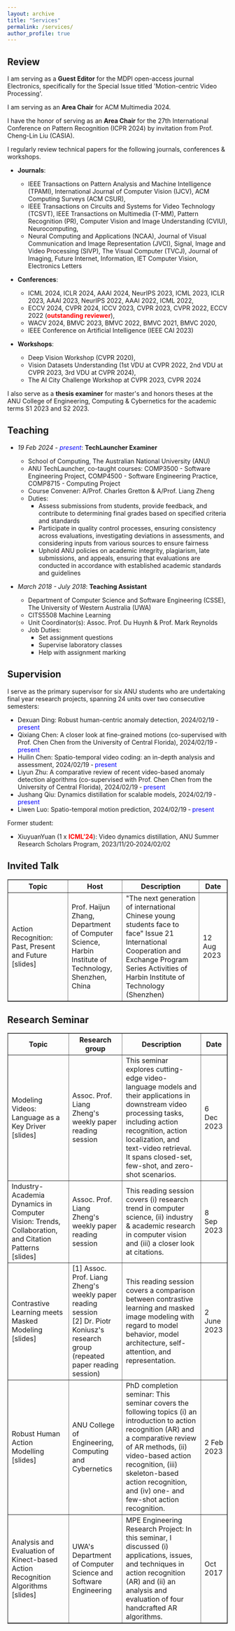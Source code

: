```yaml
---
layout: archive
title: "Services"
permalink: /services/
author_profile: true
---
```


<style>
a:link {
  text-decoration: none;
}

a:visited {
  text-decoration: none;
}

a:hover {
  text-decoration: underline;
}

a:active {
  text-decoration: underline;
}
</style>

<!-- Paper Reviewing====== -->

<h2>Review</h2>

I am serving as a **Guest Editor** for the MDPI open-access journal Electronics, specifically for the Special Issue titled 'Motion-centric Video Processing'.

I am serving as an **Area Chair** for ACM Multimedia 2024.

I have the honor of serving as an **Area Chair** for the 27th International Conference on Pattern Recognition (ICPR 2024) by invitation from [Prof. Cheng-Lin Liu](http://www.nlpr.ia.ac.cn/liucl/) (CASIA).

I regularly review technical papers for the following journals, conferences & workshops. 

<!-- <font color="blue">I write high quality reviews for papers in my research interests, e.g., action recognition, anomaly detection, one- and few-shot learning, deep learning, tensor learning, domain adaptation, etc.</font> -->

* **Journals**:
  * IEEE Transactions on Pattern Analysis and Machine Intelligence (TPAMI), International Journal of Computer Vision (IJCV), ACM Computing Surveys (ACM CSUR), 
  * IEEE Transactions on Circuits and Systems for Video Technology (TCSVT), IEEE Transactions on Multimedia (T-MM), Pattern Recognition (PR), Computer Vision and Image Understanding (CVIU), Neurocomputing,
  * Neural Computing and Applications (NCAA), Journal of Visual Communication and Image Representation (JVCI), Signal, Image and Video Processing (SIVP), The Visual Computer (TVCJ), Journal of Imaging, Future Internet, Information, IET Computer Vision, Electronics Letters
 
* **Conferences**:
  * ICML 2024, ICLR 2024, AAAI 2024, NeurIPS 2023, ICML 2023, ICLR 2023, AAAI 2023, NeurIPS 2022, AAAI 2022, ICML 2022, 
  * ECCV 2024, CVPR 2024, ICCV 2023, CVPR 2023, CVPR 2022, ECCV 2022 (<strong><font color="red">outstanding reviewer</font></strong>),
  * WACV 2024, BMVC 2023, BMVC 2022, BMVC 2021, BMVC 2020,
  * IEEE Conference on Artificial Intelligence (IEEE CAI 2023)

* **Workshops**:
  * Deep Vision Workshop (CVPR 2020), 
  * Vision Datasets Understanding (1st VDU at CVPR 2022, 2nd VDU at CVPR 2023, 3rd VDU at CVPR 2024),
  * The AI City Challenge Workshop at CVPR 2023, CVPR 2024
 
<!-- I also serve as a thesis examiner for master's and honors theses at the ANU College of Engineering, Computing & Cybernetics: S1 2023, S2 2023. -->
I also serve as a **thesis examiner** for master's and honors theses at the ANU College of Engineering, Computing & Cybernetics for the academic terms S1 2023 and S2 2023.

 
<h2>Teaching</h2>

* *19 Feb 2024 - <font color="blue">present</font>*: **TechLauncher Examiner**
  * School of Computing, The Australian National University (ANU)
  * [ANU TechLauncher](https://comp.anu.edu.au/TechLauncher/), co-taught courses: [COMP3500 - Software Engineering Project](https://programsandcourses.anu.edu.au/course/comp3500), [COMP4500 - Software Engineering Practice](https://programsandcourses.anu.edu.au/2023/course/COMP4500), [COMP8715 - Computing Project](https://programsandcourses.anu.edu.au/course/comp8715)
  * Course Convener: [A/Prof. Charles Gretton](https://researchers.anu.edu.au/researchers/gretton-co) & [A/Prof. Liang Zheng](https://zheng-lab.cecs.anu.edu.au/)
  * Duties:
    * Assess submissions from students, provide feedback, and contribute to determining final grades based on specified criteria and standards
    * Participate in quality control processes, ensuring consistency across evaluations, investigating deviations in assessments, and considering inputs from various sources to ensure fairness
    * Uphold ANU policies on academic integrity, plagiarism, late submissions, and appeals, ensuring that evaluations are conducted in accordance with established academic standards and guidelines

* *March 2018 - July 2018*: **Teaching Assistant**
  * Department of Computer Science and Software Engineering (CSSE), The University of Western Australia (UWA)
  * [CITS5508 Machine Learning](https://handbooks.uwa.edu.au/unitdetails?code=CITS5508)
  * Unit Coordinator(s): [Assoc. Prof. Du Huynh](https://research-repository.uwa.edu.au/en/persons/du-huynh) & [Prof. Mark Reynolds](https://research-repository.uwa.edu.au/en/persons/mark-reynolds)
  * Job Duties:
    * Set assignment questions
    * Supervise laboratory classes
    * Help with assignment marking

<!-- <font color="blue">I am currently a research-intensive staff working on academic and industrial research projects, and I am not engaged in any teaching at this time.</font> -->

<h2>Supervision</h2>

I serve as the primary supervisor for six ANU students who are undertaking final year research projects, spanning 24 units over two consecutive semesters:

* Dexuan Ding: Robust human-centric anomaly detection, 2024/02/19 ‑ <font color="blue">present</font> 
* Qixiang Chen: A closer look at fine-grained motions (co-supervised with [Prof. Chen Chen](https://www.crcv.ucf.edu/chenchen/) from the University of Central Florida), 2024/02/19 ‑ <font color="blue">present</font> 
* Huilin Chen: Spatio-temporal video coding: an in-depth analysis and assessment, 2024/02/19 ‑ <font color="blue">present</font> 
* Liyun Zhu: A comparative review of recent video-based anomaly detection algorithms (co-supervised with [Prof. Chen Chen](https://www.crcv.ucf.edu/chenchen/) from the University of Central Florida), 2024/02/19 ‑ <font color="blue">present</font> 
* Jushang Qiu: Dynamics distillation for scalable models, 2024/02/19 ‑ <font color="blue">present</font> 
* Liwen Luo: Spatio-temporal motion prediction, 2024/02/19 ‑ <font color="blue">present</font> 

Former student:

* XiuyuanYuan (1 x <font color="red"><strong>ICML’24</strong></font>): Video dynamics distillation, ANU Summer Research Scholars Program, 2023/11/20‑2024/02/02


<h2>Invited Talk</h2>

<!-- <font size="5"> -->
<table style="width:100%" border="1px solid black;">
  <tr>
    <th>Topic</th>
    <th>Host</th>
    <th>Description</th>
    <th>Date</th>
  </tr>
  <tr>
    <td>Action Recognition: Past, Present and Future <a href="../files/AR_PPF_Lei.pdf">[slides]</a></td>
    <td><a href="https://dl2link.com">Prof. Haijun Zhang</a>, <br> Department of Computer Science, <br> Harbin Institute of Technology, <br> Shenzhen, China</td>
    <td>"The next generation of international Chinese young students face to face" Issue 21 <br> International Cooperation and Exchange Program Series Activities of Harbin Institute of Technology (Shenzhen) </td>
    <td>12 Aug 2023</td>
<!--     "The next generation of international Chinese young students face to face" Issue 21 -->
  </tr>
</table>
<!-- </font> -->

<h2>Research Seminar</h2>

<table style="width:100%" border="1px solid black;">
  <tr>
    <th>Topic</th>
    <th>Research group</th>
    <th>Description</th>
    <th>Date</th>
  </tr>
  <tr>
    <td>Modeling Videos: Language as a Key Driver <a href="../files/video_vision_group.pdf">[slides]</a></td>
    <td>Assoc. Prof. Liang Zheng's weekly paper reading session</td>
    <td>This seminar explores cutting-edge video-language models and their applications in downstream video processing tasks, including action recognition, action localization, and text-video retrieval. It spans closed-set, few-shot, and zero-shot scenarios.</td>
    <td>6 Dec 2023</td>
  </tr>
  <tr>
    <td>Industry-Academia Dynamics in Computer Vision: Trends, Collaboration, and Citation Patterns <a href="../files/0908_reading_session.pdf">[slides]</a></td>
    <td>Assoc. Prof. Liang Zheng's weekly paper reading session</td>
    <td>This reading session covers (i) research trend in computer science, (ii) industry & academic research in computer vision and (iii) a closer look at citations.</td>
    <td>8 Sep 2023</td>
  </tr>
  <tr>
    <td>Contrastive Learning meets Masked Modeling <a href="../files/reading_seminar_lei.pdf">[slides]</a></td>
    <td>[1] Assoc. Prof. Liang Zheng's weekly paper reading session <br> [2] Dr. Piotr Koniusz's research group (repeated paper reading session)</td>
    <td>This reading session covers a comparison between contrastive learning and masked image modeling with regard to model behavior, model architecture, self-attention, and representation.</td>
    <td>2 June 2023</td>
  </tr>
  <tr>
    <td>Robust Human Action Modelling <a href="../files/oral_presentation_slides.pdf">[slides]</a></td>
    <td>ANU College of Engineering, Computing and Cybernetics</td>
    <td>PhD completion seminar: This seminar covers the following topics (i) an introduction to action recognition (AR) and a comparative review of AR methods, (ii) video-based action recognition, (iii) skeleton-based action recognition, and (iv) one- and few-shot action recognition. </td>
    <td>2 Feb 2023</td>
  </tr>
  <tr>
    <td>Analysis and Evaluation of Kinect-based Action Recognition Algorithms <a href="../files/GENG5512ResearchSeminarv4.pdf">[slides]</a></td>
    <td>UWA's Department of Computer Science and Software Engineering</td>
    <td>MPE Engineering Research Project: In this seminar, I discussed (i) applications, issues, and techniques in action recognition (AR) and (ii) an analysis and evaluation of four handcrafted AR algorithms. </td>
    <td>Oct 2017</td>
  </tr>
</table>

